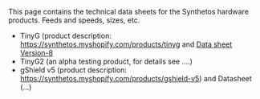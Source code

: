 This page contains the technical data sheets for the Synthetos hardware products. Feeds and speeds, sizes, etc.

<ul>
<li>TinyG (product description: <a href="https://synthetos.myshopify.com/products/tinyg">https://synthetos.myshopify.com/products/tinyg</a> and <a href=https://github.com/synthetos/TinyG/wiki/Data-Sheet---Version-8>Data sheet Version-8</a>
<li>TinyG2 (an alpha testing product, for details see ....)
<li>gShield v5 (product description: <a href="https://synthetos.myshopify.com/products/gshield-v5">https://synthetos.myshopify.com/products/gshield-v5</a>) and Datasheet (...)
</ul>